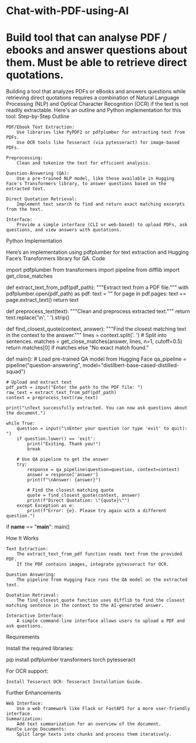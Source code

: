 # Chat-with-PDF-using-AI
Build tool that can analyse PDF / ebooks and answer questions about them. Must be able to retrieve direct quotations.
================
Building a tool that analyzes PDFs or eBooks and answers questions while retrieving direct quotations requires a combination of Natural Language Processing (NLP) and Optical Character Recognition (OCR) if the text is not readily extractable. Here's an outline and Python implementation for this tool:
Step-by-Step Outline

    PDF/Ebook Text Extraction:
        Use libraries like PyPDF2 or pdfplumber for extracting text from PDFs.
        Use OCR tools like Tesseract (via pytesseract) for image-based PDFs.

    Preprocessing:
        Clean and tokenize the text for efficient analysis.

    Question-Answering (QA):
        Use a pre-trained NLP model, like those available in Hugging Face's Transformers library, to answer questions based on the extracted text.

    Direct Quotation Retrieval:
        Implement text search to find and return exact matching excerpts from the text.

    Interface:
        Provide a simple interface (CLI or web-based) to upload PDFs, ask questions, and view answers with quotations.

Python Implementation

Here’s an implementation using pdfplumber for text extraction and Hugging Face’s Transformers library for QA.
Code

import pdfplumber
from transformers import pipeline
from difflib import get_close_matches

def extract_text_from_pdf(pdf_path):
    """Extract text from a PDF file."""
    with pdfplumber.open(pdf_path) as pdf:
        text = ""
        for page in pdf.pages:
            text += page.extract_text()
    return text

def preprocess_text(text):
    """Clean and preprocess extracted text."""
    return text.replace('\n', ' ').strip()

def find_closest_quote(context, answer):
    """Find the closest matching text in the context to the answer."""
    lines = context.split('. ')  # Split into sentences.
    matches = get_close_matches(answer, lines, n=1, cutoff=0.5)
    return matches[0] if matches else "No exact match found."

def main():
    # Load pre-trained QA model from Hugging Face
    qa_pipeline = pipeline("question-answering", model="distilbert-base-cased-distilled-squad")

    # Upload and extract text
    pdf_path = input("Enter the path to the PDF file: ")
    raw_text = extract_text_from_pdf(pdf_path)
    context = preprocess_text(raw_text)

    print("\nText successfully extracted. You can now ask questions about the document.")

    while True:
        question = input("\nEnter your question (or type 'exit' to quit): ")
        if question.lower() == 'exit':
            print("Exiting. Thank you!")
            break
        
        # Use QA pipeline to get the answer
        try:
            response = qa_pipeline(question=question, context=context)
            answer = response['answer']
            print(f"\nAnswer: {answer}")

            # Find the closest matching quote
            quote = find_closest_quote(context, answer)
            print(f"Direct Quotation: \"{quote}\"")
        except Exception as e:
            print(f"Error: {e}. Please try again with a different question.")

if __name__ == "__main__":
    main()

How It Works

    Text Extraction:
        The extract_text_from_pdf function reads text from the provided PDF.
        If the PDF contains images, integrate pytesseract for OCR.

    Question Answering:
        The pipeline from Hugging Face runs the QA model on the extracted text.

    Quotation Retrieval:
        The find_closest_quote function uses difflib to find the closest matching sentence in the context to the AI-generated answer.

    Interactive Interface:
        A simple command-line interface allows users to upload a PDF and ask questions.

Requirements

Install the required libraries:

pip install pdfplumber transformers torch pytesseract

For OCR support:

    Install Tesseract OCR: Tesseract Installation Guide.

Further Enhancements

    Web Interface:
        Use a web framework like Flask or FastAPI for a more user-friendly interface.
    Summarization:
        Add text summarization for an overview of the document.
    Handle Large Documents:
        Split large texts into chunks and process them iteratively.
